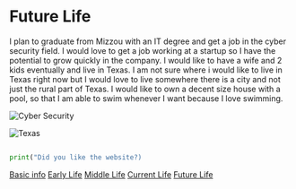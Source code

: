 # Future Life

I plan to graduate from Mizzou with an IT degree and get a job in the cyber security field.  I would love to get a job working at a startup so I have the potential to grow quickly in the company.  I would like to have a wife and 2 kids eventually and live in Texas.  I am not sure where i would like to live in Texas right now but I would love to live somewhere there is a city and not just the rural part of Texas.  I would like to own a decent size house with a pool, so that I am able to swim whenever I want because I love swimming.  

![Cyber Security](https://cdn1.vectorstock.com/i/1000x1000/62/05/cyber-security-logo-vector-27356205.jpg)

![Texas](https://t4.ftcdn.net/jpg/02/98/19/39/240_F_298193940_uF85hJEqVW2JOpzE6AE5Wdp6xUlA0Ivk.jpg)

```Python

print("Did you like the website?)
```


[Basic info](basicinfo.md)
[Early Life](EarlyLife.md)
[Middle Life](MiddleLife.md)
[Current Life](CurrentLife.md)
[Future Life](FutureLife.md)
